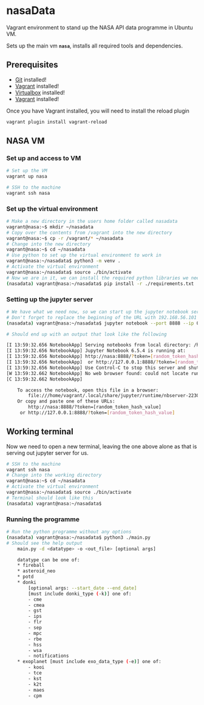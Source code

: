 # nasaData

Vagrant environment to stand up the NASA API data programme in Ubuntu VM.

Sets up the main vm **`nasa`**, installs all required tools and dependencies.

## Prerequisites

* [Git](\\US-SEATTLE\Software\Developer\Git) installed!
* [Vagrant](\\US-SEATTLE\Software\Developer\Vagrant) installed!
* [Virtualbox](\\US-SEATTLE\Software\Freeware\Virtualbox) installed!
* [Vagrant](\\US-SEATTLE\Software\Developer\Vagrant\Windows) installed!

Once you have Vagrant installed, you will need to install the reload plugin

```bash
vagrant plugin install vagrant-reload
```

## NASA VM

### Set up and access to VM

```bash
# Set up the VM
vagrant up nasa

# SSH to the machine
vagrant ssh nasa
```

### Set up the virtual environment

```bash
# Make a new directory in the users home folder called nasadata
vagrant@nasa:~$ mkdir ~/nasadata
# Copy over the contents from /vagrant into the new directory
vagrant@nasa:~$ cp -r /vagrant/* ~/nasadata
# Change into the new directory
vagrant@nasa:~$ cd ~/nasadata
# Use python to set up the virtual environment to work in
vagrant@nasa:~/nasadata$ python3 -m venv .
# Activate the virtual environment
vagrant@nasa:~/nasadata$ source ./bin/activate
# Now we are in it, we can install the required python libraries we need
(nasadata) vagrant@nasa:~/nasadata$ pip install -r ./requirements.txt
```

### Setting up the jupyter server

```bash
# We have what we need now, so we can start up the jupyter notebook server
# Don't forget to replace the beginning of the URL with 192.168.56.101
(nasadata) vagrant@nasa:~/nasadata$ jupyter notebook --port 8888 --ip 0.0.0.0

# Should end up with an output that look like the following

[I 13:59:32.656 NotebookApp] Serving notebooks from local directory: /home/vagrant/nasadata
[I 13:59:32.656 NotebookApp] Jupyter Notebook 6.5.4 is running at:
[I 13:59:32.656 NotebookApp] http://nasa:8888/?token=[random_token_hash_value]
[I 13:59:32.656 NotebookApp]  or http://127.0.0.1:8888/?token=[random_token_hash_value]
[I 13:59:32.656 NotebookApp] Use Control-C to stop this server and shut down all kernels (twice to skip confirmation).
[W 13:59:32.662 NotebookApp] No web browser found: could not locate runnable browser.
[C 13:59:32.662 NotebookApp]

    To access the notebook, open this file in a browser:
        file:///home/vagrant/.local/share/jupyter/runtime/nbserver-22304-open.html
    Or copy and paste one of these URLs:
        http://nasa:8888/?token=[random_token_hash_value]
     or http://127.0.0.1:8888/?token=[random_token_hash_value]
```

## Working terminal

Now we need to open a new terminal, leaving the one above alone as that is serving out jupyter server for us.

```bash
# SSH to the machine
vagrant ssh nasa
# Change into the working directory
vagrant@nasa:~$ cd ~/nasadata
# Activate the virtual environment
vagrant@nasa:~/nasadata$ source ./bin/activate
# Terminal should look like this
(nasadata) vagrant@nasa:~/nasadata$
```

### Running the programme

```bash
# Run the python programme without any options
(nasadata) vagrant@nasa:~/nasadata$ python3 ./main.py
# Should see the help output
    main.py -d <datatype> -o <out_file> [optional args]

    datatype can be one of:
    * fireball
    * asteroid_neo
    * potd
    * donki
        [optional args: --start_date --end_date]
        [must include donki_type (-k)] one of:
        - cme
        - cmea
        - gst
        - ips
        - flr
        - sep
        - mpc
        - rbe
        - hss
        - wsa
        - notifications
    * exoplanet [must include exo_data_type (-e)] one of:
        - kooi
        - tce
        - kst
        - k2t
        - maes
        - cpm
```